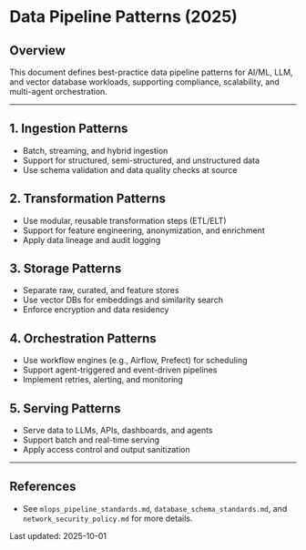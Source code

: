 
# Data Pipeline Patterns (2025)

## Overview

This document defines best-practice data pipeline patterns for AI/ML, LLM, and vector database workloads, supporting compliance, scalability, and multi-agent orchestration.

---

## 1. Ingestion Patterns
- Batch, streaming, and hybrid ingestion
- Support for structured, semi-structured, and unstructured data
- Use schema validation and data quality checks at source

## 2. Transformation Patterns
- Use modular, reusable transformation steps (ETL/ELT)
- Support for feature engineering, anonymization, and enrichment
- Apply data lineage and audit logging

## 3. Storage Patterns
- Separate raw, curated, and feature stores
- Use vector DBs for embeddings and similarity search
- Enforce encryption and data residency

## 4. Orchestration Patterns
- Use workflow engines (e.g., Airflow, Prefect) for scheduling
- Support agent-triggered and event-driven pipelines
- Implement retries, alerting, and monitoring

## 5. Serving Patterns
- Serve data to LLMs, APIs, dashboards, and agents
- Support batch and real-time serving
- Apply access control and output sanitization

---

## References
- See `mlops_pipeline_standards.md`, `database_schema_standards.md`, and `network_security_policy.md` for more details.

Last updated: 2025-10-01
